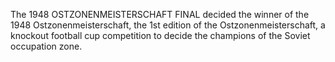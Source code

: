 The 1948 OSTZONENMEISTERSCHAFT FINAL decided the winner of the 1948 Ostzonenmeisterschaft, the 1st edition of the Ostzonenmeisterschaft, a knockout football cup competition to decide the champions of the Soviet occupation zone.
